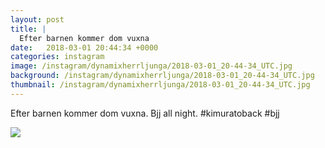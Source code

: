 ```yaml
---
layout: post
title: |
  Efter barnen kommer dom vuxna
date:   2018-03-01 20:44:34 +0000
categories: instagram
image: /instagram/dynamixherrljunga/2018-03-01_20-44-34_UTC.jpg
background: /instagram/dynamixherrljunga/2018-03-01_20-44-34_UTC.jpg
thumbnail: /instagram/dynamixherrljunga/2018-03-01_20-44-34_UTC.jpg
---
```

Efter barnen kommer dom vuxna. Bjj all night. #kimuratoback #bjj



<img src='/www-dynamix-herrljunga/instagram/dynamixherrljunga/2018-03-01_20-44-34_UTC.jpg' class='img-fluid' />
